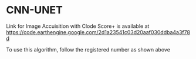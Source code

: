 # CNN-UNET

Link for Image Accuisition with Clode Score+ is available at https://code.earthengine.google.com/2d1a23541c03d20aaf030ddba4a3f78d

To use this algorithm, follow the registered number as shown above
